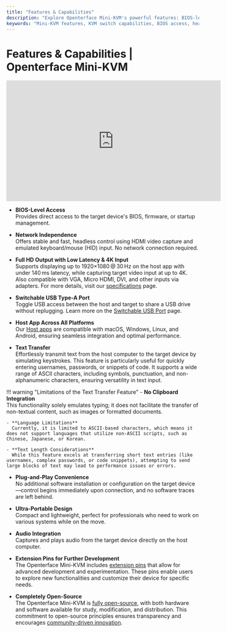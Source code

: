 ```yaml
---
title: "Features & Capabilities"
description: "Explore Openterface Mini-KVM's powerful features: BIOS-level access, 4K video support, cross-platform compatibility, and USB sharing. A comprehensive overview of capabilities for headless computer control with no network required."
keywords: "Mini-KVM features, KVM switch capabilities, BIOS access, headless control, 4K KVM, USB sharing, cross-platform KVM, text transfer, plug and play KVM, open source KVM"
---
```


# **Features & Capabilities** | Openterface Mini-KVM

<iframe 
  width="560" 
  height="315" 
  src="https://www.youtube.com/embed/r3HNUflWGOY?si=84Ek6F9ocHmmGTqW" 
  title="YouTube video player" 
  frameborder="0" 
  allow="accelerometer; autoplay; clipboard-write; encrypted-media; gyroscope; picture-in-picture; web-share" 
  referrerpolicy="strict-origin-when-cross-origin" 
  allowfullscreen>
</iframe>

- **BIOS-Level Access**  
  Provides direct access to the target device's BIOS, firmware, or startup management.

- **Network Independence**  
  Offers stable and fast, headless control using HDMI video capture and emulated keyboard/mouse (HID) input. No network connection required.

- **Full HD Output with Low Latency & 4K Input**  
  Supports displaying up to 1920×1080 @ 30 Hz on the host app with under 140 ms latency, while capturing target video input at up to 4K. Also compatible with VGA, Micro HDMI, DVI, and other inputs via adapters. For more details, visit our [specifications](specifications) page.

- **Switchable USB Type-A Port**  
  Toggle USB access between the host and target to share a USB drive without replugging. Learn more on the [Switchable USB Port](../usb-switch) page.

- **Host App Across All Platforms**  
  Our [Host apps](/app) are compatible with macOS, Windows, Linux, and Android, ensuring seamless integration and optimal performance.

- **Text Transfer**  
  Effortlessly transmit text from the host computer to the target device by simulating keystrokes. This feature is particularly useful for quickly entering usernames, passwords, or snippets of code. It supports a wide range of ASCII characters, including symbols, punctuation, and non-alphanumeric characters, ensuring versatility in text input.

!!! warning "Limitations of the Text Transfer Feature"
    - **No Clipboard Integration**  
      This functionality solely emulates typing; it does not facilitate the transfer of non-textual content, such as images or formatted documents.

    - **Language Limitations**  
      Currently, it is limited to ASCII-based characters, which means it does not support languages that utilize non-ASCII scripts, such as Chinese, Japanese, or Korean.

    - **Text Length Considerations**  
      While this feature excels at transferring short text entries (like usernames, complex passwords, or code snippets), attempting to send large blocks of text may lead to performance issues or errors.

- **Plug-and-Play Convenience**  
  No additional software installation or configuration on the target device—control begins immediately upon connection, and no software traces are left behind.

- **Ultra-Portable Design**  
  Compact and lightweight, perfect for professionals who need to work on various systems while on the move.

- **Audio Integration**  
  Captures and plays audio from the target device directly on the host computer.

- **Extension Pins for Further Development**  
  The Openterface Mini-KVM includes [extension pins](../extension-pins) that allow for advanced development and experimentation. These pins enable users to explore new functionalities and customize their device for specific needs.

- **Completely Open-Source**  
  The Openterface Mini-KVM is [fully open-source](/compliance), with both hardware and software available for study, modification, and distribution. This commitment to open-source principles ensures transparency and encourages [community-driven innovation](/discord).
